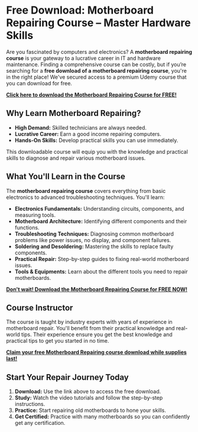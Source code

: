 # Free Download: Motherboard Repairing Course – Master Hardware Skills

Are you fascinated by computers and electronics? A **motherboard repairing course** is your gateway to a lucrative career in IT and hardware maintenance. Finding a comprehensive course can be costly, but if you’re searching for a **free download of a motherboard repairing course**, you're in the right place! We've secured access to a premium Udemy course that you can download for free.

[**Click here to download the Motherboard Repairing Course for FREE!**](https://udemywork.com/motherboard-repairing-course)

## Why Learn Motherboard Repairing?

*   **High Demand:** Skilled technicians are always needed.
*   **Lucrative Career:** Earn a good income repairing computers.
*   **Hands-On Skills:** Develop practical skills you can use immediately.

This downloadable course will equip you with the knowledge and practical skills to diagnose and repair various motherboard issues.

## What You'll Learn in the Course

The **motherboard repairing course** covers everything from basic electronics to advanced troubleshooting techniques. You'll learn:

*   **Electronics Fundamentals:** Understanding circuits, components, and measuring tools.
*   **Motherboard Architecture:** Identifying different components and their functions.
*   **Troubleshooting Techniques:** Diagnosing common motherboard problems like power issues, no display, and component failures.
*   **Soldering and Desoldering:** Mastering the skills to replace faulty components.
*   **Practical Repair:** Step-by-step guides to fixing real-world motherboard issues.
*   **Tools & Equipments:** Learn about the different tools you need to repair motherboards.

[**Don't wait! Download the Motherboard Repairing Course for FREE NOW!**](https://udemywork.com/motherboard-repairing-course)

## Course Instructor

The course is taught by industry experts with years of experience in motherboard repair. You'll benefit from their practical knowledge and real-world tips. Their experience ensure you get the best knowledge and practical tips to get you started in no time.

[**Claim your free Motherboard Repairing course download while supplies last!**](https://udemywork.com/motherboard-repairing-course)

## Start Your Repair Journey Today

1.  **Download:** Use the link above to access the free download.
2.  **Study:** Watch the video tutorials and follow the step-by-step instructions.
3.  **Practice:** Start repairing old motherboards to hone your skills.
4.  **Get Certified:** Practice with many motherboards so you can confidently get any certification.

